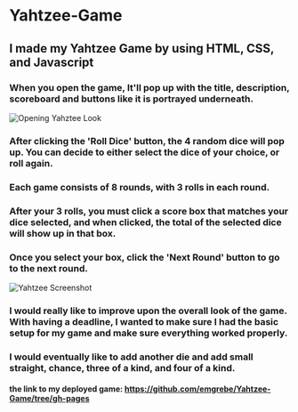 # Yahtzee-Game

## I made my Yahtzee Game by using HTML, CSS, and Javascript

### When you open the game, It'll pop up with the title, description, scoreboard and buttons like it is portrayed underneath.
![Opening Yahztee Look](https://i.imgur.com/DHAfOEW.jpg)

### After clicking the 'Roll Dice' button, the 4 random dice will pop up. You can decide to either select the dice of your choice, or roll again.
### Each game consists of 8 rounds, with 3 rolls in each round.
### After your 3 rolls, you must click a score box that matches your dice selected, and when clicked, the total of the selected dice will show up in that box.
### Once you select your box, click the 'Next Round' button to go to the next round.
![Yahtzee Screenshot](https://i.imgur.com/oqG9ngk.jpg)

### I would really like to improve upon the overall look of the game. With having a deadline, I wanted to make sure I had the basic setup for my game and make sure everything worked properly. 
### I would eventually like to add another die and add small straight, chance, three of a kind, and four of a kind.

#### the link to my deployed game: https://github.com/emgrebe/Yahtzee-Game/tree/gh-pages

